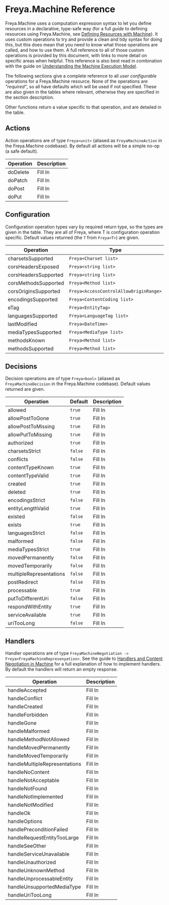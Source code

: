 # Freya.Machine Reference

Freya.Machine uses a computation expression syntax to let you define resources in a declarative, type-safe way (for a full _guide_ to defining resources using Freya.Machine, see [Defining Resources with Machine][resources]). It uses custom operations to try and provide a clean and tidy syntax for doing this, but this does mean that you need to know what those operations are called, and how to use them. A full reference to all of those custom operations is provided by this document, with links to more detail on specific areas when helpful. This reference is also best read in combination with the guide on [Understanding the Machine Execution Model][graph].

The following sections give a complete reference to all *user configurable* operations for a Freya.Machine resource. None of the operations are _"required"_, so all have defaults which will be used if not specified. These are also given in the tables where relevant, otherwise they are specified in the section description.

Other functions return a value specific to that operation, and are detailed in the table.

## Actions

Action operations are of type `Freya<unit>` (aliased as `FreyaMachineAction` in the Freya.Machine codebase). By default all actions will be a simple no-op (a safe default).

Operation | Description
----------|------------
doDelete  | Fill In
doPatch   | Fill In
doPost    | Fill In
doPut     | Fill In

## Configuration

Configuration operation types vary by required return type, so the types are given in the table. They are all of Freya<T>, where T is configuration operation specific. Default values returned (the `T` from `Freya<T>`) are given.

Operation            | Type                                   | Default | Description
---------------------|----------------------------------------|---------|------------
charsetsSupported    | `Freya<Charset list>`                  | Fill In | Fill In
corsHeadersExposed   | `Freya<string list>`                   | Fill In | Fill In
corsHeadersSupported | `Freya<string list>`                   | Fill In | Fill In
corsMethodsSupported | `Freya<Method list>`                   | Fill In | Fill In
corsOriginsSupported | `Freya<AccessControlAllowOriginRange>` | Fill In | Fill In
encodingsSupported   | `Freya<ContentCoding list>`            | Fill In | Fill In
eTag                 | `Freya<EntityTag>`                     | Fill In | Fill In
languagesSupported   | `Freya<LanguageTag list>`              | Fill In | Fill In
lastModified         | `Freya<DateTime>`                      | Fill In | Fill In
mediaTypesSupported  | `Freya<MediaType list>`                | Fill In | Fill In
methodsKnown         | `Freya<Method list>`                   | Fill In | Fill In
methodsSupported     | `Freya<Method list>`                   | Fill In | Fill In

## Decisions

Decision operations are of type `Freya<bool>` (aliased as `FreyaMachineDecision` in the Freya.Machine codebase). Default values returned are given.

Operation               | Default | Description
------------------------|---------|------------
allowed                 | `true`  | Fill In
allowPostToGone         | `true`  | Fill In
allowPostToMissing      | `true`  | Fill In
allowPutToMissing       | `true`  | Fill In
authorized              | `true`  | Fill In
charsetsStrict          | `false` | Fill In
conflicts               | `false` | Fill In
contentTypeKnown        | `true`  | Fill In
contentTypeValid        | `true`  | Fill In
created                 | `true`  | Fill In
deleted                 | `true`  | Fill In
encodingsStrict         | `false` | Fill In
entityLengthValid       | `true`  | Fill In
existed                 | `false` | Fill In
exists                  | `true`  | Fill In
languagesStrict         | `false` | Fill In
malformed               | `false` | Fill In
mediaTypesStrict        | `true`  | Fill In
movedPermanently        | `false` | Fill In
movedTemporarily        | `false` | Fill In
multipleRepresentations | `false` | Fill In
postRedirect            | `false` | Fill In
processable             | `true`  | Fill In
putToDifferentUri       | `false` | Fill In
respondWithEntity       | `true`  | Fill In
serviceAvailable        | `true`  | Fill In
uriTooLong              | `false` | Fill In

## Handlers

Handler operations are of type `FreyaMachineNegotiation -> Freya<FreyaMachineRepresenyation>`. See the guide to [Handlers and Content Negotiation in Machine][handlers] for a full explanation of how to implement handlers. By default the handlers will return an empty response.

Operation                     | Description
------------------------------|------------
handleAccepted                | Fill In
handleConflict                | Fill In
handleCreated                 | Fill In
handleForbidden               | Fill In
handleGone                    | Fill In
handleMalformed               | Fill In
handleMethodNotAllowed        | Fill In
handleMovedPermanently        | Fill In
handleMovedTemporarily        | Fill In
handleMultipleRepresentations | Fill In
handleNoContent               | Fill In
handleNotAcceptable           | Fill In
handleNotFound                | Fill In
handleNotImplemented          | Fill In
handleNotModified             | Fill In
handleOk                      | Fill In
handleOptions                 | Fill In
handlePreconditionFailed      | Fill In
handleRequestEntityTooLarge   | Fill In
handleSeeOther                | Fill In
handleServiceUnavailable      | Fill In
handleUnauthorized            | Fill In
handleUnknownMethod           | Fill In
handleUnprocessableEntity     | Fill In
handleUnsupportedMediaType    | Fill In
handleUriTooLong              | Fill In

[resources]: ../guides/machine-defining-resources.md
[graph]: ../guides/machine-understanding-the-execution-model.md
[handlers]: ../guides/machine-handlers-and-content-negotiation.md
